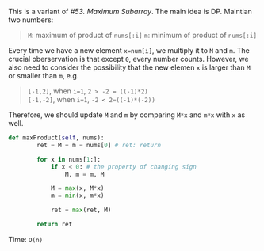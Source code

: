 This is a variant of *#53. Maximum Subarray*. The main idea is DP. Maintian two numbers:
> `M`: maximum of product of `nums[:i]`
> `m`: minimum of product of `nums[:i]`

Every time we have a new element `x=num[i]`, we multiply it to `M` and `m`. The crucial oberservation is that except `0`, every number counts. However, we also need to consider the possibility that the new elemen `x` is larger than `M` or smaller than `m`, e.g.
> `[-1,2]`, when `i=1`, `2 > -2 = ((-1)*2)`  
> `[-1,-2]`, when `i=1`, `-2 < 2=((-1)*(-2))`

Therefore, we should update `M` and `m` by comparing `M*x` and `m*x` with `x` as well.
```python
def maxProduct(self, nums):
        ret = M = m = nums[0] # ret: return

        for x in nums[1:]:
            if x < 0: # the property of changing sign
                M, m = m, M

            M = max(x, M*x)
            m = min(x, m*x)

            ret = max(ret, M)

        return ret
```
Time: `O(n)` 
